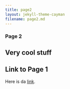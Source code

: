 ```yaml
---
title: page2
layout: jekyll-theme-cayman
filename: page2.md
--- 
```


### Page 2

## Very cool stuff

## Link to Page 1
Here is da [link](https://commutinggrapes.github.io/).
